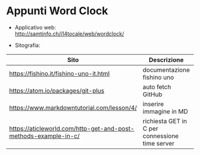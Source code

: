 # Appunti Word Clock

- Applicativo web:  
http://samtinfo.ch/i14tocale/web/wordclock/

- Sitografia:  

| Sito | Descrizione | Data |
| --- | --- | --- |
|https://fishino.it/fishino-uno-it.html |documentazione fishino uno|2019-02-15|
|https://atom.io/packages/git-plus |auto fetch GitHub| 2019-02-15|
|https://www.markdowntutorial.com/lesson/4/ |inserire immagine in MD| 2019-02-15|
|https://aticleworld.com/http-get-and-post-methods-example-in-c/ |richiesta GET in C per connessione time server|2019-02-20|